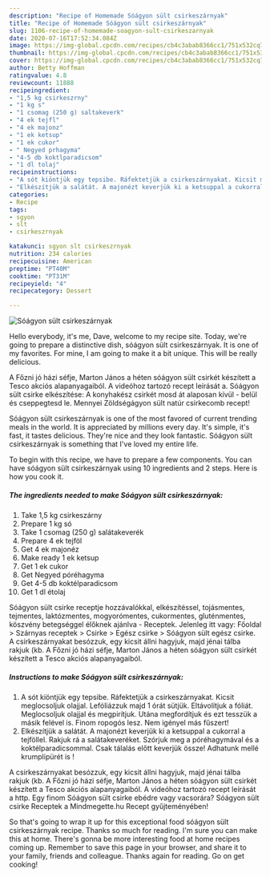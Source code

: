 ```yaml
---
description: "Recipe of Homemade Sóágyon sült csirkeszárnyak"
title: "Recipe of Homemade Sóágyon sült csirkeszárnyak"
slug: 1106-recipe-of-homemade-soagyon-sult-csirkeszarnyak
date: 2020-07-16T17:52:34.084Z
image: https://img-global.cpcdn.com/recipes/cb4c3abab8366cc1/751x532cq70/soagyon-sult-csirkeszarnyak-recept-foto.jpg
thumbnail: https://img-global.cpcdn.com/recipes/cb4c3abab8366cc1/751x532cq70/soagyon-sult-csirkeszarnyak-recept-foto.jpg
cover: https://img-global.cpcdn.com/recipes/cb4c3abab8366cc1/751x532cq70/soagyon-sult-csirkeszarnyak-recept-foto.jpg
author: Betty Hoffman
ratingvalue: 4.8
reviewcount: 11888
recipeingredient:
- "1,5 kg csirkeszrny"
- "1 kg s"
- "1 csomag (250 g) saltakeverk"
- "4 ek tejfl"
- "4 ek majonz"
- "1 ek ketsup"
- "1 ek cukor"
- " Negyed prhagyma"
- "4-5 db koktlparadicsom"
- "1 dl tolaj"
recipeinstructions:
- "A sót kiöntjük egy tepsibe. Ráfektetjük a csirkeszárnyakat. Kicsit meglocsoljuk olajjal. Lefóliázzuk majd 1 órát sütjük. Eltávolítjuk a fóliát. Meglocsoljuk olajjal és megpirítjuk. Utána megfordítjuk és ezt tesszük a másik felével is. Finom ropogós lesz. Nem igényel más fűszert!"
- "Elkészítjük a salátát. A majonézt keverjük ki a ketsuppal a cukorral a tejföllel. Rakjuk rá a salátakeveréket. Szórjuk meg a póréhagymával és a koktélparadicsommal. Csak tálalás előtt keverjük össze! Adhatunk mellé krumplipürét is !"
categories:
- Recipe
tags:
- sgyon
- slt
- csirkeszrnyak

katakunci: sgyon slt csirkeszrnyak 
nutrition: 234 calories
recipecuisine: American
preptime: "PT40M"
cooktime: "PT31M"
recipeyield: "4"
recipecategory: Dessert

---
```



![Sóágyon sült csirkeszárnyak](https://img-global.cpcdn.com/recipes/cb4c3abab8366cc1/751x532cq70/soagyon-sult-csirkeszarnyak-recept-foto.jpg)

Hello everybody, it's me, Dave, welcome to my recipe site. Today, we're going to prepare a distinctive dish, sóágyon sült csirkeszárnyak. It is one of my favorites. For mine, I am going to make it a bit unique. This will be really delicious.

A Főzni jó házi séfje, Marton János a héten sóágyon sült csirkét készített a Tesco akciós alapanyagaiból. A videóhoz tartozó recept leírását a. Sóágyon sült csirke elkészítése: A konyhakész csirkét mosd át alaposan kívül - belül és cseppegtesd le. Mennyei Zöldségágyon sült natúr csirkecomb recept!

Sóágyon sült csirkeszárnyak is one of the most favored of current trending meals in the world. It is appreciated by millions every day. It's simple, it's fast, it tastes delicious. They're nice and they look fantastic. Sóágyon sült csirkeszárnyak is something that I've loved my entire life.


To begin with this recipe, we have to prepare a few components. You can have sóágyon sült csirkeszárnyak using 10 ingredients and 2 steps. Here is how you cook it.

<!--inarticleads1-->

##### The ingredients needed to make Sóágyon sült csirkeszárnyak:

1. Take 1,5 kg csirkeszárny
1. Prepare 1 kg só
1. Take 1 csomag (250 g) salátakeverék
1. Prepare 4 ek tejföl
1. Get 4 ek majonéz
1. Make ready 1 ek ketsup
1. Get 1 ek cukor
1. Get  Negyed póréhagyma
1. Get 4-5 db koktélparadicsom
1. Get 1 dl étolaj


Sóágyon sült csirke receptje hozzávalókkal, elkészítéssel, tojásmentes, tejmentes, laktózmentes, mogyorómentes, cukormentes, gluténmentes, köszvény betegséggel élőknek ajánlva - Receptek. Jelenleg itt vagy: Főoldal &gt; Szárnyas receptek &gt; Csirke &gt; Egész csirke &gt; Sóágyon sült egész csirke. A csirkeszárnyakat besózzuk, egy kicsit állni hagyjuk, majd jénai tálba rakjuk (kb. A Főzni jó házi séfje, Marton János a héten sóágyon sült csirkét készített a Tesco akciós alapanyagaiból. 

<!--inarticleads2-->

##### Instructions to make Sóágyon sült csirkeszárnyak:

1. A sót kiöntjük egy tepsibe. Ráfektetjük a csirkeszárnyakat. Kicsit meglocsoljuk olajjal. Lefóliázzuk majd 1 órát sütjük. Eltávolítjuk a fóliát. Meglocsoljuk olajjal és megpirítjuk. Utána megfordítjuk és ezt tesszük a másik felével is. Finom ropogós lesz. Nem igényel más fűszert!
1. Elkészítjük a salátát. A majonézt keverjük ki a ketsuppal a cukorral a tejföllel. Rakjuk rá a salátakeveréket. Szórjuk meg a póréhagymával és a koktélparadicsommal. Csak tálalás előtt keverjük össze! Adhatunk mellé krumplipürét is !


A csirkeszárnyakat besózzuk, egy kicsit állni hagyjuk, majd jénai tálba rakjuk (kb. A Főzni jó házi séfje, Marton János a héten sóágyon sült csirkét készített a Tesco akciós alapanyagaiból. A videóhoz tartozó recept leírását a http. Egy finom Sóágyon sült csirke ebédre vagy vacsorára? Sóágyon sült csirke Receptek a Mindmegette.hu Recept gyűjteményében! 

So that's going to wrap it up for this exceptional food sóágyon sült csirkeszárnyak recipe. Thanks so much for reading. I'm sure you can make this at home. There's gonna be more interesting food at home recipes coming up. Remember to save this page in your browser, and share it to your family, friends and colleague. Thanks again for reading. Go on get cooking!
